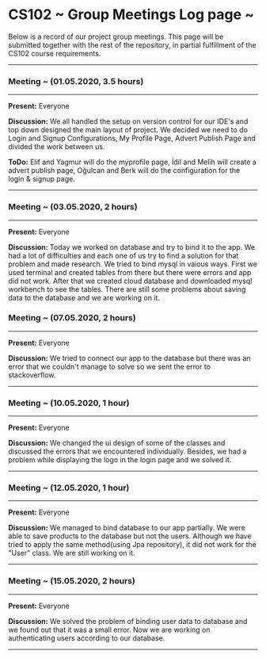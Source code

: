 # CS102 ~ Group Meetings Log page ~

Below is a record of our project group meetings. This page will be submitted together with the rest of the repository, in partial fulfillment of the CS102 course requirements.

****
### Meeting ~ (01.05.2020, 3.5 hours)
****
**Present:** Everyone

**Discussion:** 
We all handled the setup on version control for our IDE's and top down designed the main layout of project. We decided we need to do Login and Signup Configurations, My Profile Page, Advert Publish Page and divided the work between us.

**ToDo:** Elif and Yagmur will do the myprofile page, İdil and Melih will create a advert publish page, Oğulcan and Berk will do the configuration for the login & signup page.

****
### Meeting ~ (03.05.2020, 2 hours)
****
**Present:** Everyone

**Discussion:** 
Today we worked on database and try to bind it to the app. We had a lot of difficulties and each one of us try to find a solution for that problem and made research. We tried to bind mysql in vaious ways. First we used terminal and created tables from there but there were errors and app did not work. After that we created cloud database and downloaded mysql workbench to see the tables. There are still some problems about saving data to the database and we are working on it.


### Meeting ~ (07.05.2020, 2 hours)
****
**Present:** Everyone

**Discussion:** 
We tried to connect our app to the database but there was an error that we couldn't manage to solve so we sent the error to stackoverflow.

****

### Meeting ~ (10.05.2020, 1 hour)
****
**Present:** Everyone

**Discussion:** 
We changed the ui design of some of the classes and discussed the errors that we encountered individually. Besides, we had a problem while displaying the logo in the login page and we solved it.

****

### Meeting ~ (12.05.2020, 1 hour)
****
**Present:** Everyone

**Discussion:** 
We managed to bind database to our app partially. We were able to save products to the database but not the users. Although we have tried to apply the same method(using Jpa repository), it did not work for the "User" class. We are still working on it. 

****
### Meeting ~ (15.05.2020, 2 hours)
****
**Present:** Everyone

**Discussion:** 
We solved the problem of binding user data to database and we found out that it was a small error. Now we are working on authenticating users according to our database. 

****
